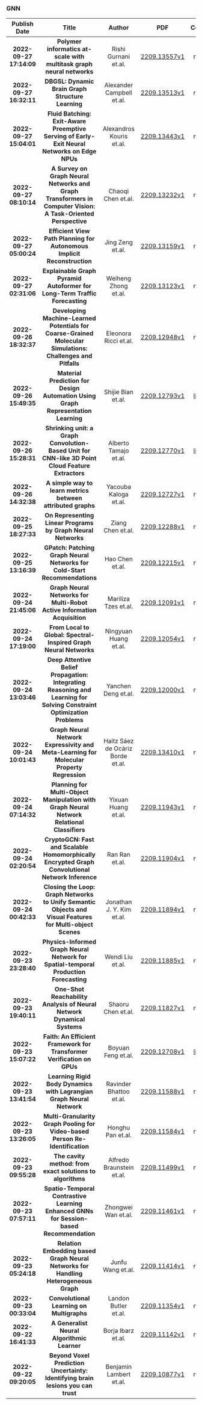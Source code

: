 
### GNN
|Publish Date|Title|Author|PDF|Code|
| :---: | :---: | :---: | :---: | :---: |
|**2022-09-27 17:14:09**|**Polymer informatics at-scale with multitask graph neural networks**|Rishi Gurnani et.al.|[2209.13557v1](http://arxiv.org/abs/2209.13557v1)|null|
|**2022-09-27 16:32:11**|**DBGSL: Dynamic Brain Graph Structure Learning**|Alexander Campbell et.al.|[2209.13513v1](http://arxiv.org/abs/2209.13513v1)|null|
|**2022-09-27 15:04:01**|**Fluid Batching: Exit-Aware Preemptive Serving of Early-Exit Neural   Networks on Edge NPUs**|Alexandros Kouris et.al.|[2209.13443v1](http://arxiv.org/abs/2209.13443v1)|null|
|**2022-09-27 08:10:14**|**A Survey on Graph Neural Networks and Graph Transformers in Computer   Vision: A Task-Oriented Perspective**|Chaoqi Chen et.al.|[2209.13232v1](http://arxiv.org/abs/2209.13232v1)|null|
|**2022-09-27 05:00:24**|**Efficient View Path Planning for Autonomous Implicit Reconstruction**|Jing Zeng et.al.|[2209.13159v1](http://arxiv.org/abs/2209.13159v1)|null|
|**2022-09-27 02:31:06**|**Explainable Graph Pyramid Autoformer for Long-Term Traffic Forecasting**|Weiheng Zhong et.al.|[2209.13123v1](http://arxiv.org/abs/2209.13123v1)|null|
|**2022-09-26 18:32:37**|**Developing Machine-Learned Potentials for Coarse-Grained Molecular   Simulations: Challenges and Pitfalls**|Eleonora Ricci et.al.|[2209.12948v1](http://arxiv.org/abs/2209.12948v1)|null|
|**2022-09-26 15:49:35**|**Material Prediction for Design Automation Using Graph Representation   Learning**|Shijie Bian et.al.|[2209.12793v1](http://arxiv.org/abs/2209.12793v1)|[link](https://github.com/danielegrandi-adsk/material-gnn)|
|**2022-09-26 15:28:31**|**Shrinking unit: a Graph Convolution-Based Unit for CNN-like 3D Point   Cloud Feature Extractors**|Alberto Tamajo et.al.|[2209.12770v1](http://arxiv.org/abs/2209.12770v1)|[link](https://github.com/albertotamajo/shrinking-unit)|
|**2022-09-26 14:32:38**|**A simple way to learn metrics between attributed graphs**|Yacouba Kaloga et.al.|[2209.12727v1](http://arxiv.org/abs/2209.12727v1)|null|
|**2022-09-25 18:27:33**|**On Representing Linear Programs by Graph Neural Networks**|Ziang Chen et.al.|[2209.12288v1](http://arxiv.org/abs/2209.12288v1)|null|
|**2022-09-25 13:16:39**|**GPatch: Patching Graph Neural Networks for Cold-Start Recommendations**|Hao Chen et.al.|[2209.12215v1](http://arxiv.org/abs/2209.12215v1)|null|
|**2022-09-24 21:45:06**|**Graph Neural Networks for Multi-Robot Active Information Acquisition**|Mariliza Tzes et.al.|[2209.12091v1](http://arxiv.org/abs/2209.12091v1)|null|
|**2022-09-24 17:19:00**|**From Local to Global: Spectral-Inspired Graph Neural Networks**|Ningyuan Huang et.al.|[2209.12054v1](http://arxiv.org/abs/2209.12054v1)|null|
|**2022-09-24 13:03:46**|**Deep Attentive Belief Propagation: Integrating Reasoning and Learning   for Solving Constraint Optimization Problems**|Yanchen Deng et.al.|[2209.12000v1](http://arxiv.org/abs/2209.12000v1)|null|
|**2022-09-24 10:01:43**|**Graph Neural Network Expressivity and Meta-Learning for Molecular   Property Regression**|Haitz Sáez de Ocáriz Borde et.al.|[2209.13410v1](http://arxiv.org/abs/2209.13410v1)|null|
|**2022-09-24 07:14:32**|**Planning for Multi-Object Manipulation with Graph Neural Network   Relational Classifiers**|Yixuan Huang et.al.|[2209.11943v1](http://arxiv.org/abs/2209.11943v1)|null|
|**2022-09-24 02:20:54**|**CryptoGCN: Fast and Scalable Homomorphically Encrypted Graph   Convolutional Network Inference**|Ran Ran et.al.|[2209.11904v1](http://arxiv.org/abs/2209.11904v1)|null|
|**2022-09-24 00:42:33**|**Closing the Loop: Graph Networks to Unify Semantic Objects and Visual   Features for Multi-object Scenes**|Jonathan J. Y. Kim et.al.|[2209.11894v1](http://arxiv.org/abs/2209.11894v1)|null|
|**2022-09-23 23:28:40**|**Physics-Informed Graph Neural Network for Spatial-temporal Production   Forecasting**|Wendi Liu et.al.|[2209.11885v1](http://arxiv.org/abs/2209.11885v1)|null|
|**2022-09-23 19:40:11**|**One-Shot Reachability Analysis of Neural Network Dynamical Systems**|Shaoru Chen et.al.|[2209.11827v1](http://arxiv.org/abs/2209.11827v1)|null|
|**2022-09-23 15:07:22**|**Faith: An Efficient Framework for Transformer Verification on GPUs**|Boyuan Feng et.al.|[2209.12708v1](http://arxiv.org/abs/2209.12708v1)|[link](https://github.com/boyuanfeng/faith)|
|**2022-09-23 13:41:54**|**Learning Rigid Body Dynamics with Lagrangian Graph Neural Network**|Ravinder Bhattoo et.al.|[2209.11588v1](http://arxiv.org/abs/2209.11588v1)|null|
|**2022-09-23 13:26:05**|**Multi-Granularity Graph Pooling for Video-based Person Re-Identification**|Honghu Pan et.al.|[2209.11584v1](http://arxiv.org/abs/2209.11584v1)|null|
|**2022-09-23 09:55:28**|**The cavity method: from exact solutions to algorithms**|Alfredo Braunstein et.al.|[2209.11499v1](http://arxiv.org/abs/2209.11499v1)|null|
|**2022-09-23 07:57:11**|**Spatio-Temporal Contrastive Learning Enhanced GNNs for Session-based   Recommendation**|Zhongwei Wan et.al.|[2209.11461v1](http://arxiv.org/abs/2209.11461v1)|null|
|**2022-09-23 05:24:18**|**Relation Embedding based Graph Neural Networks for Handling   Heterogeneous Graph**|Junfu Wang et.al.|[2209.11414v1](http://arxiv.org/abs/2209.11414v1)|null|
|**2022-09-23 00:33:04**|**Convolutional Learning on Multigraphs**|Landon Butler et.al.|[2209.11354v1](http://arxiv.org/abs/2209.11354v1)|null|
|**2022-09-22 16:41:33**|**A Generalist Neural Algorithmic Learner**|Borja Ibarz et.al.|[2209.11142v1](http://arxiv.org/abs/2209.11142v1)|null|
|**2022-09-22 09:20:05**|**Beyond Voxel Prediction Uncertainty: Identifying brain lesions you can   trust**|Benjamin Lambert et.al.|[2209.10877v1](http://arxiv.org/abs/2209.10877v1)|null|
